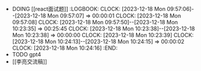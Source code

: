 - DOING [[react面试题]]
  :LOGBOOK:
  CLOCK: [2023-12-18 Mon 09:57:06]--[2023-12-18 Mon 09:57:07] =>  00:00:01
  CLOCK: [2023-12-18 Mon 09:57:08]
  CLOCK: [2023-12-18 Mon 09:57:50]--[2023-12-18 Mon 10:23:35] =>  00:25:45
  CLOCK: [2023-12-18 Mon 10:23:38]--[2023-12-18 Mon 10:23:38] =>  00:00:00
  CLOCK: [2023-12-18 Mon 10:23:39]
  CLOCK: [2023-12-18 Mon 10:24:13]--[2023-12-18 Mon 10:24:15] =>  00:00:02
  CLOCK: [2023-12-18 Mon 10:24:16]
  :END:
- TODO gpt4
- [[李亮交流稿]]